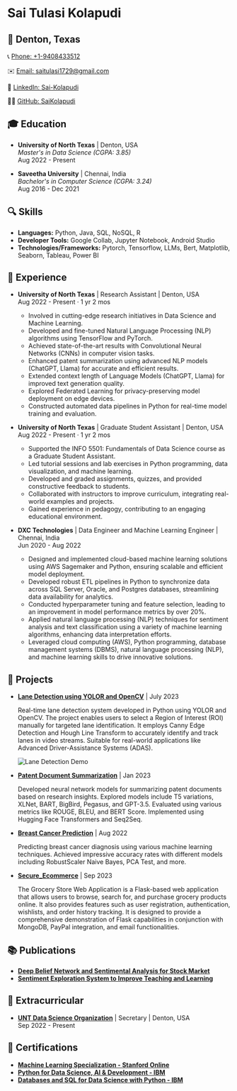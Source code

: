 # Sai Tulasi Kolapudi

## 📍 Denton, Texas

📞 [Phone: +1-9408433512](tel:+1-9408433512)

✉️ [Email: saitulasi1729@gmail.com](mailto:saitulasi1729@gmail.com)

🔗 [LinkedIn: Sai-Kolapudi](https://linkedin.com/in/Sai-Kolapudi)

👨‍💻 [GitHub: SaiKolapudi](https://github.com/SaiKolapudi)

## 🎓 Education

- **University of North Texas** | Denton, USA  
  *Master's in Data Science (CGPA: 3.85)*  
  Aug 2022 - Present  

- **Saveetha University** | Chennai, India  
  *Bachelor's in Computer Science (CGPA: 3.24)*  
  Aug 2016 - Dec 2021  

## 🔍 Skills

- **Languages:** Python, Java, SQL, NoSQL, R
- **Developer Tools:** Google Collab, Jupyter Notebook, Android Studio
- **Technologies/Frameworks:** Pytorch, Tensorflow, LLMs, Bert, Matplotlib, Seaborn, Tableau, Power BI

## 💼 Experience

- **University of North Texas** | Research Assistant | Denton, USA  
  Aug 2022 - Present · 1 yr 2 mos

  - Involved in cutting-edge research initiatives in Data Science and Machine Learning.
  - Developed and fine-tuned Natural Language Processing (NLP) algorithms using TensorFlow and PyTorch.
  - Achieved state-of-the-art results with Convolutional Neural Networks (CNNs) in computer vision tasks.
  - Enhanced patent summarization using advanced NLP models (ChatGPT, Llama) for accurate and efficient results.
  - Extended context length of Language Models (ChatGPT, Llama) for improved text generation quality.
  - Explored Federated Learning for privacy-preserving model deployment on edge devices.
  - Constructed automated data pipelines in Python for real-time model training and evaluation.

- **University of North Texas** | Graduate Student Assistant | Denton, USA  
  Aug 2022 - Present · 1 yr 2 mos

  - Supported the INFO 5501: Fundamentals of Data Science course as a Graduate Student Assistant.
  - Led tutorial sessions and lab exercises in Python programming, data visualization, and machine learning.
  - Developed and graded assignments, quizzes, and provided constructive feedback to students.
  - Collaborated with instructors to improve curriculum, integrating real-world examples and projects.
  - Gained experience in pedagogy, contributing to an engaging educational environment.


- **DXC Technologies** | Data Engineer and Machine Learning Engineer | Chennai, India  
  Jun 2020 - Aug 2022

  - Designed and implemented cloud-based machine learning solutions using AWS Sagemaker and Python, ensuring scalable and efficient model deployment.
  - Developed robust ETL pipelines in Python to synchronize data across SQL Server, Oracle, and Postgres databases, streamlining data availability for analytics.
  - Conducted hyperparameter tuning and feature selection, leading to an improvement in model performance metrics by over 20%.
  - Applied natural language processing (NLP) techniques for sentiment analysis and text classification using a variety of machine learning algorithms, enhancing data interpretation efforts.
  - Leveraged cloud computing (AWS), Python programming, database management systems (DBMS), natural language processing (NLP), and machine learning skills to drive innovative solutions.

## 🚀 Projects

- [**Lane Detection using YOLOR and OpenCV**](https://github.com/SaiKolapudi/Lane-Detection-YOLOR) | July 2023


  Real-time lane detection system developed in Python using YOLOR and OpenCV. The project enables users to select a Region of Interest (ROI) manually for targeted lane identification. It employs Canny Edge Detection and Hough Line Transform to accurately identify and track lanes in video streams. Suitable for real-world applications like Advanced Driver-Assistance Systems (ADAS).
   
  ![Lane Detection Demo](Demo/1.gif)


- [**Patent Document Summarization**](https://github.com/SaiKolapudi/Patent_Summaries) | Jan 2023

  Developed neural network models for summarizing patent documents based on research insights. Explored models include T5 variations, XLNet, BART, BigBird, Pegasus, and GPT-3.5. Evaluated using various metrics like ROUGE, BLEU, and BERT Score. Implemented using Hugging Face Transformers and Seq2Seq.


- [**Breast Cancer Prediction**](https://github.com/SaiKolapudi/WBCD-prediction) | Aug 2022
   
  Predicting breast cancer diagnosis using various machine learning techniques. Achieved impressive accuracy rates with different models including RobustScaler Naive Bayes, PCA Test, and more.

- [**Secure_Ecommerce**](https://github.com/SaiKolapudi/Secure_Ecommerce) | Sep 2023
   
  The Grocery Store Web Application is a Flask-based web application that allows users to browse, search for, and purchase grocery products online. It also provides features such as user registration, authentication, wishlists, and order history tracking.  It is designed to provide a comprehensive demonstration of Flask capabilities in conjunction with MongoDB, PayPal integration, and email functionalities.

## 📚 Publications

- [**Deep Belief Network and Sentimental Analysis for Stock Market**](https://ieeexplore.ieee.org/document/9456999)
- [**Sentiment Exploration System to Improve Teaching and Learning**](https://www.testmagzine.biz/index.php/testmagzine/article/view/784)

## 🌟 Extracurricular

- [**UNT Data Science Organization**](https://unt.campuslabs.com/engage/organization/datascience) | Secretary | Denton, USA  
  Sep 2022 - Present

## 📜 Certifications

- [**Machine Learning Specialization - Stanford Online**](https://www.coursera.org/account/accomplishments/specialization/XB9UKCADFEEH...)
- [**Python for Data Science, AI & Development - IBM**](https://www.coursera.org/account/accomplishments/verify/MX3W6QVPK94C)
- [**Databases and SQL for Data Science with Python - IBM**](https://www.coursera.org/account/accomplishments/verify/...)
